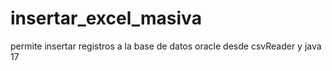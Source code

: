 # insertar_excel_masiva
permite insertar registros a la base de datos oracle desde csvReader y java 17

